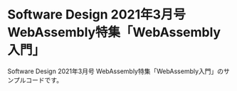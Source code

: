 # Software Design 2021年3月号 WebAssembly特集「WebAssembly入門」

Software Design 2021年3月号 WebAssembly特集「WebAssembly入門」のサンプルコードです。
